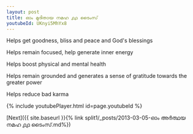 ```yaml
---
layout: post
title: ഓം മുദിതായ നമഹ ൧൧ ടൈംസ്
youtubeId: UKnyi5MhYx8
---
```

 
 
Helps get goodness, bliss and peace and God's blessings
 
Helps remain focused, help generate inner energy 
 
Helps boost physical and mental health 
 
Helps remain grounded and generates a sense of gratitude towards the greater power 
 
Helps reduce bad karma
 
 
 
 


{% include youtubePlayer.html id=page.youtubeId %}
 
[Next]({{ site.baseurl }}{% link  split1/_posts/2013-03-05-ഓം അർത്ഥയ നമഹ ൧൧ ടൈംസ്.md%})
 
